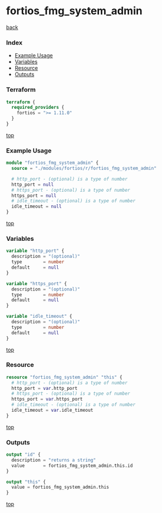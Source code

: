 # fortios_fmg_system_admin

[back](../fortios.md)

### Index

- [Example Usage](#example-usage)
- [Variables](#variables)
- [Resource](#resource)
- [Outputs](#outputs)

### Terraform

```terraform
terraform {
  required_providers {
    fortios = ">= 1.11.0"
  }
}
```

[top](#index)

### Example Usage

```terraform
module "fortios_fmg_system_admin" {
  source = "./modules/fortios/r/fortios_fmg_system_admin"

  # http_port - (optional) is a type of number
  http_port = null
  # https_port - (optional) is a type of number
  https_port = null
  # idle_timeout - (optional) is a type of number
  idle_timeout = null
}
```

[top](#index)

### Variables

```terraform
variable "http_port" {
  description = "(optional)"
  type        = number
  default     = null
}

variable "https_port" {
  description = "(optional)"
  type        = number
  default     = null
}

variable "idle_timeout" {
  description = "(optional)"
  type        = number
  default     = null
}
```

[top](#index)

### Resource

```terraform
resource "fortios_fmg_system_admin" "this" {
  # http_port - (optional) is a type of number
  http_port = var.http_port
  # https_port - (optional) is a type of number
  https_port = var.https_port
  # idle_timeout - (optional) is a type of number
  idle_timeout = var.idle_timeout
}
```

[top](#index)

### Outputs

```terraform
output "id" {
  description = "returns a string"
  value       = fortios_fmg_system_admin.this.id
}

output "this" {
  value = fortios_fmg_system_admin.this
}
```

[top](#index)